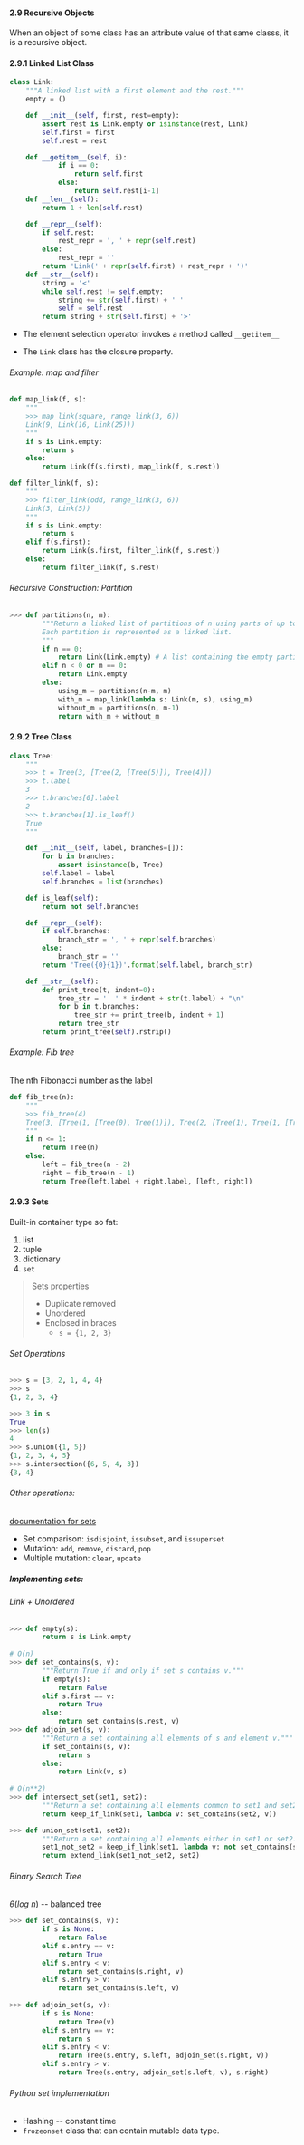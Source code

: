 #### 2.9 Recursive Objects

When an object of some class has an attribute value of that same classs, it is a recursive object.

#### 2.9.1 Linked List Class

```python
class Link:
    """A linked list with a first element and the rest."""
    empty = ()

    def __init__(self, first, rest=empty):
        assert rest is Link.empty or isinstance(rest, Link)
        self.first = first
        self.rest = rest

    def __getitem__(self, i):
            if i == 0:
                return self.first
            else:
                return self.rest[i-1]
    def __len__(self):
        return 1 + len(self.rest)

    def __repr__(self):
        if self.rest:
            rest_repr = ', ' + repr(self.rest)
        else:
            rest_repr = ''
        return 'Link(' + repr(self.first) + rest_repr + ')'
    def __str__(self):
        string = '<'
        while self.rest != self.empty:
            string += str(self.first) + ' '
            self = self.rest
        return string + str(self.first) + '>'
```

* The element selection operator invokes a method called `__getitem__`

* The `Link` class has the closure property.

###### Example: map and filter

```python
def map_link(f, s):
    """
    >>> map_link(square, range_link(3, 6))
    Link(9, Link(16, Link(25)))
    """
    if s is Link.empty:
        return s
    else:
        return Link(f(s.first), map_link(f, s.rest))

def filter_link(f, s):
    """
    >>> filter_link(odd, range_link(3, 6))
    Link(3, Link(5))
    """
    if s is Link.empty:
        return s
    elif f(s.first):
        return Link(s.first, filter_link(f, s.rest))
    else:
        return filter_link(f, s.rest)
```

###### Recursive Construction: Partition

```python
>>> def partitions(n, m):
        """Return a linked list of partitions of n using parts of up to m.
        Each partition is represented as a linked list.
        """
        if n == 0:
            return Link(Link.empty) # A list containing the empty partition
        elif n < 0 or m == 0:
            return Link.empty
        else:
            using_m = partitions(n-m, m)
            with_m = map_link(lambda s: Link(m, s), using_m)
            without_m = partitions(n, m-1)
            return with_m + without_m
```



#### 2.9.2 Tree Class

```python
class Tree:
    """
    >>> t = Tree(3, [Tree(2, [Tree(5)]), Tree(4)])
    >>> t.label
    3
    >>> t.branches[0].label
    2
    >>> t.branches[1].is_leaf()
    True
    """

    def __init__(self, label, branches=[]):
        for b in branches:
            assert isinstance(b, Tree)
        self.label = label
        self.branches = list(branches)

    def is_leaf(self):
        return not self.branches

    def __repr__(self):
        if self.branches:
            branch_str = ', ' + repr(self.branches)
        else:
            branch_str = ''
        return 'Tree({0}{1})'.format(self.label, branch_str)

    def __str__(self):
        def print_tree(t, indent=0):
            tree_str = '  ' * indent + str(t.label) + "\n"
            for b in t.branches:
                tree_str += print_tree(b, indent + 1)
            return tree_str
        return print_tree(self).rstrip()
```

###### Example: Fib tree

The nth Fibonacci number as the label

```python
def fib_tree(n):
    """
    >>> fib_tree(4)
    Tree(3, [Tree(1, [Tree(0), Tree(1)]), Tree(2, [Tree(1), Tree(1, [Tree(0), Tree(1)])])])
    """
    if n <= 1:
        return Tree(n)
    else:
        left = fib_tree(n - 2)
        right = fib_tree(n - 1)
        return Tree(left.label + right.label, [left, right])
```



#### 2.9.3 Sets

Built-in container type so fat:

1. list
2. tuple
3. dictionary
4. `set`

> Sets properties
>
> * Duplicate removed
> * Unordered
> * Enclosed in braces
>   * `s = {1, 2, 3}`

###### Set Operations

```python
>>> s = {3, 2, 1, 4, 4}
>>> s
{1, 2, 3, 4}

>>> 3 in s
True
>>> len(s)
4
>>> s.union({1, 5})
{1, 2, 3, 4, 5}
>>> s.intersection({6, 5, 4, 3})
{3, 4}
```

###### Other operations:

[documentation for sets](http://docs.python.org/py3k/library/stdtypes.html#set) 

* Set comparison: `isdisjoint`, `issubset`, and `issuperset`
* Mutation: `add`, `remove`, `discard`, `pop`
* Multiple mutation: `clear`, `update`

##### Implementing sets: 

###### Link + Unordered

```python
>>> def empty(s):
        return s is Link.empty
    
# O(n)
>>> def set_contains(s, v):
        """Return True if and only if set s contains v."""
        if empty(s):
            return False
        elif s.first == v:
            return True
        else:
            return set_contains(s.rest, v)
>>> def adjoin_set(s, v):
        """Return a set containing all elements of s and element v."""
        if set_contains(s, v):
            return s
        else:
            return Link(v, s)
        
# O(n**2)
>>> def intersect_set(set1, set2):
        """Return a set containing all elements common to set1 and set2."""
        return keep_if_link(set1, lambda v: set_contains(set2, v))

>>> def union_set(set1, set2):
        """Return a set containing all elements either in set1 or set2."""
        set1_not_set2 = keep_if_link(set1, lambda v: not set_contains(set2, v))
        return extend_link(set1_not_set2, set2)
```

###### Binary Search Tree

$\theta (log\ n)$ -- balanced tree

```python
>>> def set_contains(s, v):
        if s is None:
            return False
        elif s.entry == v:
            return True
        elif s.entry < v:
            return set_contains(s.right, v)
        elif s.entry > v:
            return set_contains(s.left, v)
       
>>> def adjoin_set(s, v):
        if s is None:
            return Tree(v)
        elif s.entry == v:
            return s
        elif s.entry < v:
            return Tree(s.entry, s.left, adjoin_set(s.right, v))
        elif s.entry > v:
            return Tree(s.entry, adjoin_set(s.left, v), s.right)
```



###### Python set implementation

* Hashing -- constant time
* `frozeonset` class that can contain mutable data type.